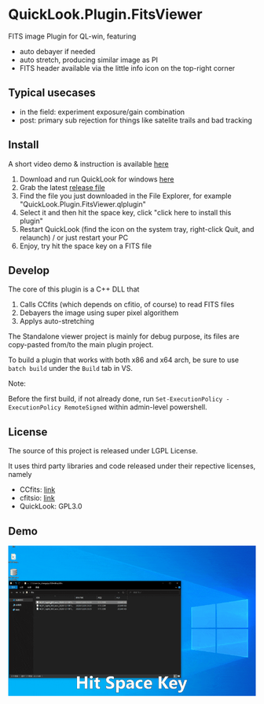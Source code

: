 # QuickLook.Plugin.FitsViewer

FITS image Plugin for QL-win, featuring 
- auto debayer if needed
- auto stretch, producing similar image as PI
- FITS header available via the little info icon on the top-right corner


## Typical usecases
* in the field: experiment exposure/gain combination 
* post: primary sub rejection for things like satelite trails and bad tracking


## Install
A short video demo & instruction is available [here](https://youtu.be/oMexMV3Yx3E)
1. Download and run QuickLook for windows [here](https://github.com/QL-Win/QuickLook)
2. Grab the latest [release file](https://github.com/siyu6974/QuickLook.Plugin.FitsViewer/releases/)
3. Find the file you just downloaded in the File Explorer, for example "QuickLook.Plugin.FitsViewer.qlplugin"
4. Select it and then hit the space key, click "click here to install this plugin"
5. Restart QuickLook (find the icon on the system tray, right-click Quit, and relaunch) / or just restart your PC
6. Enjoy, try hit the space key on a FITS file

## Develop
The core of this plugin is a C++ DLL that 
1. Calls CCfits (which depends on cfitio, of course) to read FITS files
2. Debayers the image using super pixel algorithem
3. Applys auto-stretching

The Standalone viewer project is mainly for debug purpose, its files are copy-pasted from/to the main plugin project.

To build a plugin that works with both x86 and x64 arch, be sure to use `batch build` under the `Build` tab in VS.

Note:

Before the first build, if not already done, run `Set-ExecutionPolicy -ExecutionPolicy RemoteSigned` within admin-level powershell.

## License

The source of this project is released under LGPL License.

It uses third party libraries and code released under their repective licenses, namely

- CCfits: [link](https://github.com/esrf-bliss/CCfits/blob/master/License.txt)
- cfitsio: [link](https://github.com/healpy/cfitsio/blob/master/License.txt)
- QuickLook: GPL3.0

## Demo
![Demo](demo.gif)
